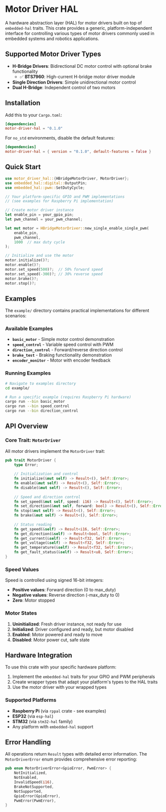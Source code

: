 # Motor Driver HAL

A hardware abstraction layer (HAL) for motor drivers built on top of `embedded-hal` traits. This crate provides a generic, platform-independent interface for controlling various types of motor drivers commonly used in embedded systems and robotics applications.

## Supported Motor Driver Types

- **H-Bridge Drivers**: Bidirectional DC motor control with optional brake functionality
  - ✅ **BTS7960**: High-current H-bridge motor driver module
- **Single Direction Drivers**: Simple unidirectional motor control
- **Dual H-Bridge**: Independent control of two motors

## Installation

Add this to your `Cargo.toml`:

```toml
[dependencies]
motor-driver-hal = "0.1.0"
```

For `no_std` environments, disable the default features:

```toml
[dependencies]
motor-driver-hal = { version = "0.1.0", default-features = false }
```

## Quick Start

```rust
use motor_driver_hal::{HBridgeMotorDriver, MotorDriver};
use embedded_hal::digital::OutputPin;
use embedded_hal::pwm::SetDutyCycle;

// Your platform-specific GPIO and PWM implementations
// (see examples for Raspberry Pi implementation)

// Create motor driver instance
let enable_pin = your_gpio_pin;
let pwm_channel = your_pwm_channel;

let mut motor = HBridgeMotorDriver::new_single_enable_single_pwm(
    enable_pin,
    pwm_channel,
    1000  // max duty cycle
);

// Initialize and use the motor
motor.initialize()?;
motor.enable()?;
motor.set_speed(500)?;  // 50% forward speed
motor.set_speed(-300)?; // 30% reverse speed
motor.brake()?;
motor.stop()?;
```

## Examples

The `example/` directory contains practical implementations for different scenarios:

### Available Examples

- **`basic_motor`** - Simple motor control demonstration
- **`speed_control`** - Variable speed control with PWM
- **`direction_control`** - Forward/reverse direction control
- **`brake_test`** - Braking functionality demonstration
- **`encoder_monitor`** - Motor with encoder feedback

### Running Examples

```bash
# Navigate to examples directory
cd example/

# Run a specific example (requires Raspberry Pi hardware)
cargo run --bin basic_motor
cargo run --bin speed_control
cargo run --bin direction_control
```

## API Overview

### Core Trait: `MotorDriver`

All motor drivers implement the `MotorDriver` trait:

```rust
pub trait MotorDriver {
    type Error;
    
    // Initialization and control
    fn initialize(&mut self) -> Result<(), Self::Error>;
    fn enable(&mut self) -> Result<(), Self::Error>;
    fn disable(&mut self) -> Result<(), Self::Error>;
    
    // Speed and direction control
    fn set_speed(&mut self, speed: i16) -> Result<(), Self::Error>;
    fn set_direction(&mut self, forward: bool) -> Result<(), Self::Error>;
    fn stop(&mut self) -> Result<(), Self::Error>;
    fn brake(&mut self) -> Result<(), Self::Error>;
    
    // Status reading
    fn get_speed(&self) -> Result<i16, Self::Error>;
    fn get_direction(&self) -> Result<bool, Self::Error>;
    fn get_current(&self) -> Result<f32, Self::Error>;
    fn get_voltage(&self) -> Result<f32, Self::Error>;
    fn get_temperature(&self) -> Result<f32, Self::Error>;
    fn get_fault_status(&self) -> Result<u8, Self::Error>;
}
```

### Speed Values

Speed is controlled using signed 16-bit integers:
- **Positive values**: Forward direction (0 to max_duty)
- **Negative values**: Reverse direction (-max_duty to 0)
- **Zero**: Motor stopped

### Motor States

1. **Uninitialized**: Fresh driver instance, not ready for use
2. **Initialized**: Driver configured and ready, but motor disabled
3. **Enabled**: Motor powered and ready to move
4. **Disabled**: Motor power cut, safe state

## Hardware Integration

To use this crate with your specific hardware platform:

1. Implement the `embedded-hal` traits for your GPIO and PWM peripherals
2. Create wrapper types that adapt your platform's types to the HAL traits
3. Use the motor driver with your wrapped types

### Supported Platforms

- **Raspberry Pi** (via `rppal` crate - see examples)
- **ESP32** (via `esp-hal`)
- **STM32** (via `stm32-hal` family)
- Any platform with `embedded-hal` support

## Error Handling

All operations return `Result` types with detailed error information. The `MotorDriverError` enum provides comprehensive error reporting:

```rust
pub enum MotorDriverError<GpioError, PwmError> {
    NotInitialized,
    NotEnabled,
    InvalidSpeed(i16),
    BrakeNotSupported,
    NotSupported,
    GpioError(GpioError),
    PwmError(PwmError),
}
```
